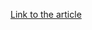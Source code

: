[Link to the article](https://www.accenture.com/us-en/blogs/cyber-defense/turla-belugasturgeon-compromises-government-entity)
